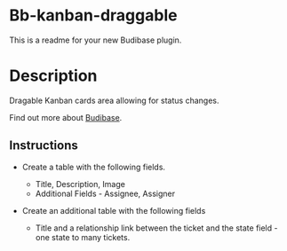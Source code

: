 # Bb-kanban-draggable
This is a readme for your new Budibase plugin.

# Description
Dragable Kanban cards area allowing for status changes.

Find out more about [Budibase](https://github.com/Budibase/budibase).

## Instructions
* Create a table with the following fields.
    * Title, Description, Image
    * Additional Fields - Assignee, Assigner

* Create an additional table with the following fields
    * Title and a relationship link between the ticket and the state field - one state to many tickets.